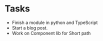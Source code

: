 # Tasks

- Finish a module in python and TypeScript
- Start a blog post.
- Work on Component lib for Short path